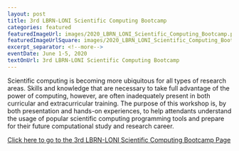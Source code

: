 ```yaml
--- 
layout: post
title: 3rd LBRN-LONI Scientific Computing Bootcamp
categories: featured
featuredImageUrl: images/2020_LBRN_LONI_Scientific_Computing_Bootcamp.png
featuredImageUrlSquare: images/2020_LBRN_LONI_Scientific_Computing_Bootcamp.png
excerpt_separator: <!--more-->
eventDate: June 1-5, 2020
textOnUrl: 3rd LBRN-LONI Scientific Computing Bootcamp
--- 
```

<p>Scientific computing is becoming more ubiquitous for all types of research areas. Skills and knowledge that are necessary to take full advantage of the power of computing, however, are often inadequately present in both curricular and extracurricular training. <!--more-->The purpose of this workshop is, by both presentation and hands-on experiences, to help attendants understand the usage of popular scientific computing programming tools and prepare for their future computational study and research career.</p>
  <a class="button" href="{{ "http://www.hpc.lsu.edu/training/workshopreg.php?topic=3rd%20LBRN-LONI%20Scientific%20Computing%20Bootcamp&date=June%2001%20-%2005,%202020&time=8:00%20AM%20-%205:00%20PM&place=Zoom%20Online&desc=loniscbootcamp2020.inc&deadline=2020-05-27%2012:00:00&startdate=2020-04-01%2008:00:00" | relative_url }}">Click here to go to the 3rd LBRN-LONI Scientific Computing Bootcamp Page</a>